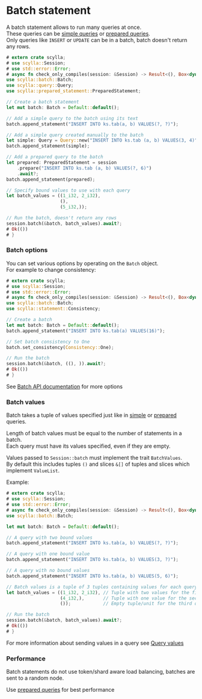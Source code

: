 # Batch statement

A batch statement allows to run many queries at once.  
These queries can be [simple queries](simple.md) or [prepared queries](prepared.md).  
Only queries like `INSERT` or `UPDATE` can be in a batch, batch doesn't return any rows.

```rust
# extern crate scylla;
# use scylla::Session;
# use std::error::Error;
# async fn check_only_compiles(session: &Session) -> Result<(), Box<dyn Error>> {
use scylla::batch::Batch;
use scylla::query::Query;
use scylla::prepared_statement::PreparedStatement;

// Create a batch statement
let mut batch: Batch = Default::default();

// Add a simple query to the batch using its text
batch.append_statement("INSERT INTO ks.tab(a, b) VALUES(?, ?)");

// Add a simple query created manually to the batch
let simple: Query = Query::new("INSERT INTO ks.tab (a, b) VALUES(3, 4)");
batch.append_statement(simple);

// Add a prepared query to the batch
let prepared: PreparedStatement = session
    .prepare("INSERT INTO ks.tab (a, b) VALUES(?, 6)")
    .await?;
batch.append_statement(prepared);

// Specify bound values to use with each query
let batch_values = ((1_i32, 2_i32),
                    (),
                    (5_i32,));

// Run the batch, doesn't return any rows
session.batch(&batch, batch_values).await?;
# Ok(())
# }
```

### Batch options
You can set various options by operating on the `Batch` object.  
For example to change consistency:
```rust
# extern crate scylla;
# use scylla::Session;
# use std::error::Error;
# async fn check_only_compiles(session: &Session) -> Result<(), Box<dyn Error>> {
use scylla::batch::Batch;
use scylla::statement::Consistency;

// Create a batch
let mut batch: Batch = Default::default();
batch.append_statement("INSERT INTO ks.tab(a) VALUES(16)");

// Set batch consistency to One
batch.set_consistency(Consistency::One);

// Run the batch
session.batch(&batch, ((), )).await?;
# Ok(())
# }
```

See [Batch API documentation](https://docs.rs/scylla/latest/scylla/statement/batch/struct.Batch.html)
for more options

### Batch values
Batch takes a tuple of values specified just like in [simple](simple.md) or [prepared](prepared.md) queries.

Length of batch values must be equal to the number of statements in a batch.  
Each query must have its values specified, even if they are empty.

Values passed to `Session::batch` must implement the trait `BatchValues`.  
By default this includes tuples `()` and slices `&[]` of tuples and slices which implement `ValueList`.  

Example:
```rust
# extern crate scylla;
# use scylla::Session;
# use std::error::Error;
# async fn check_only_compiles(session: &Session) -> Result<(), Box<dyn Error>> {
use scylla::batch::Batch;

let mut batch: Batch = Default::default();

// A query with two bound values
batch.append_statement("INSERT INTO ks.tab(a, b) VALUES(?, ?)");

// A query with one bound value
batch.append_statement("INSERT INTO ks.tab(a, b) VALUES(3, ?)");

// A query with no bound values
batch.append_statement("INSERT INTO ks.tab(a, b) VALUES(5, 6)");

// Batch values is a tuple of 3 tuples containing values for each query
let batch_values = ((1_i32, 2_i32), // Tuple with two values for the first query
                    (4_i32,),       // Tuple with one value for the second query
                    ());            // Empty tuple/unit for the third query

// Run the batch
session.batch(&batch, batch_values).await?;
# Ok(())
# }
```
For more information about sending values in a query see [Query values](values.md)


### Performance
Batch statements do not use token/shard aware load balancing, batches are sent to a random node.

Use [prepared queries](prepared.md) for best performance
